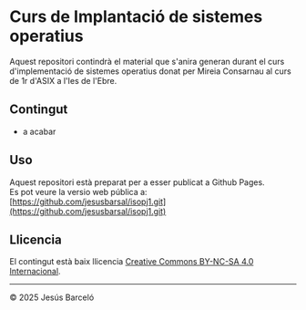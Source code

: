 # Curs de Implantació de sistemes operatius

Aquest repositori contindrà el material que s'anira generan durant el curs d'implementació de sistemes operatius donat per Mireia Consarnau al curs de 1r d'ASIX a l'Ies de l'Ebre.

## Contingut

- a acabar

## Uso

Aquest repositori està preparat per a esser publicat a Github Pages.  
Es pot veure la versio web pública a:  
[https://github.com/jesusbarsal/isopj1.git](https://github.com/jesusbarsal/isopj1.git)

## Llicencia

El contingut està baix llicencia [Creative Commons BY-NC-SA 4.0 Internacional](LICENSE.md).


---

© 2025 Jesús Barceló

